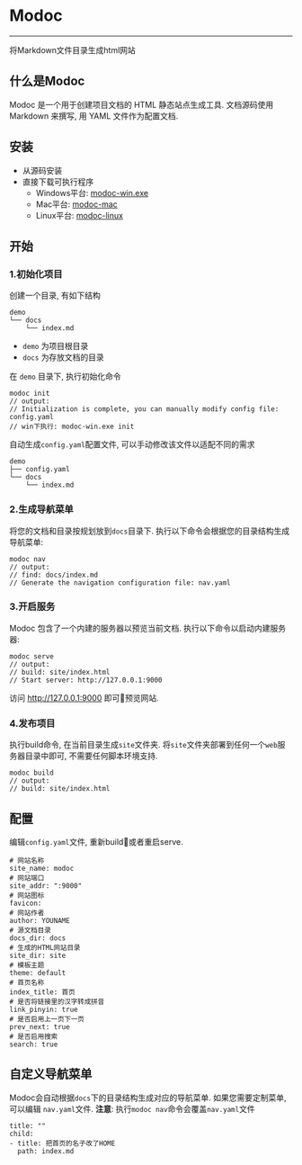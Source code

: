 # Modoc
***
将Markdown文件目录生成html网站

## 什么是Modoc

Modoc 是一个用于创建项目文档的 HTML 静态站点生成工具. 文档源码使用 Markdown 来撰写, 用 YAML 文件作为配置文档.

## 安装

 - 从源码安装
 - 直接下载可执行程序
    - Windows平台: [modoc-win.exe](modoc-win.exe)
    - Mac平台: [modoc-mac](modoc-mac)
    - Linux平台: [modoc-linux](modoc-linux)

## 开始

### 1.初始化项目
创建一个目录, 有如下结构
```
demo
└── docs
    └── index.md
```
- `demo` 为项目根目录
- `docs` 为存放文档的目录

在 `demo` 目录下, 执行初始化命令
```
modoc init
// output: 
// Initialization is complete, you can manually modify config file: config.yaml
// win下执行: modoc-win.exe init
```
自动生成`config.yaml`配置文件, 可以手动修改该文件以适配不同的需求
```
demo
├── config.yaml
└── docs
    └── index.md
```

### 2.生成导航菜单
将您的文档和目录按规划放到`docs`目录下.
执行以下命令会根据您的目录结构生成导航菜单:
```
modoc nav
// output:
// find: docs/index.md
// Generate the navigation configuration file: nav.yaml
```

### 3.开启服务
Modoc 包含了一个内建的服务器以预览当前文档. 
执行以下命令以启动内建服务器:
```
modoc serve
// output:
// build: site/index.html
// Start server: http://127.0.0.1:9000
```
访问 http://127.0.0.1:9000 即可预览网站.

### 4.发布项目
执行build命令, 在当前目录生成`site`文件夹.
将`site`文件夹部署到任何一个`web`服务器目录中即可, 不需要任何脚本环境支持.
```
modoc build
// output:
// build: site/index.html
```

## 配置
编辑`config.yaml`文件, 重新build或者重启serve.
```
# 网站名称
site_name: modoc
# 网站端口
site_addr: ":9000"
# 网站图标
favicon: 
# 网站作者
author: YOUNAME
# 源文档目录
docs_dir: docs
# 生成的HTML网站目录
site_dir: site
# 模板主题
theme: default
# 首页名称
index_title: 首页
# 是否将链接里的汉字转成拼音
link_pinyin: true
# 是否启用上一页下一页
prev_next: true
# 是否启用搜索
search: true
```

## 自定义导航菜单
Modoc会自动根据`docs`下的目录结构生成对应的导航菜单.
如果您需要定制菜单, 可以编辑 `nav.yaml`文件.
**注意**: 执行`modoc nav`命令会覆盖`nav.yaml`文件
```
title: ""
child:
- title: 把首页的名子改了HOME
  path: index.md
```